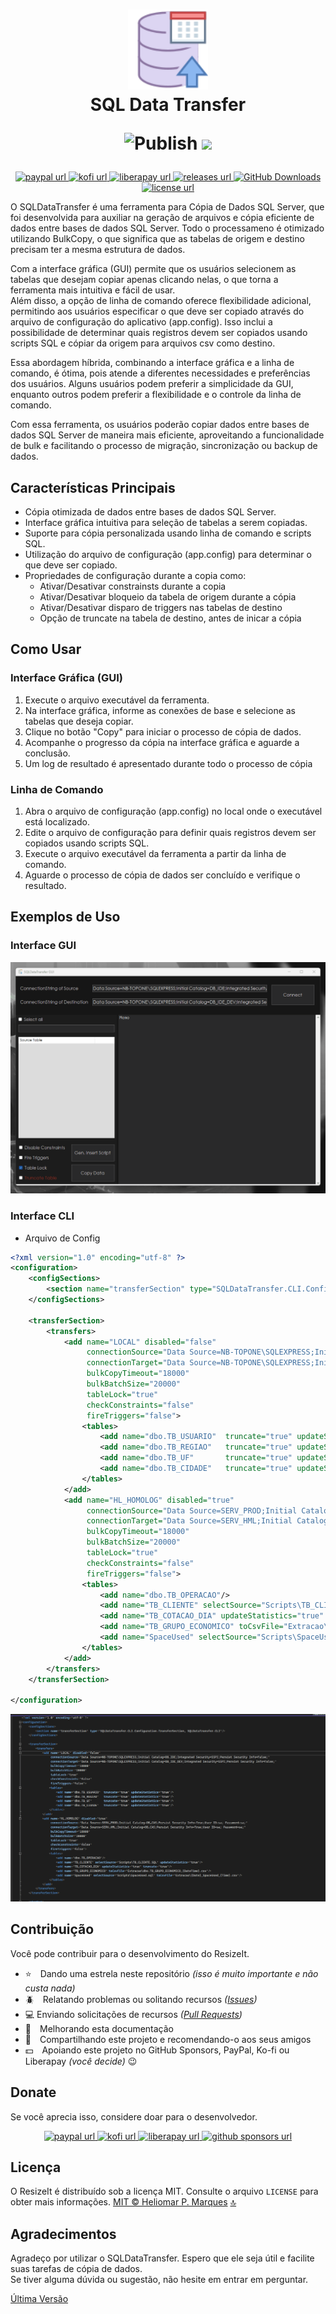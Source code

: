 <span id="top"></span>
<h1 align="center">
  <img src="icon.png" width="128" />
  <br> SQL Data Transfer

  <!--
  [![CodeFactor](https://www.codefactor.io/repository/github/heliomarpm/SQLDataTransfer/badge)](https://www.codefactor.io/repository/github/heliomarpm/SQLDataTransfer) 
  ![CodeQL](https://github.com/heliomarpm/SQLDataTransfer/actions/workflows/codeql-analysis.yml/badge.svg) 
  -->
  ![Publish](https://github.com/heliomarpm/SQLDataTransfer/actions/workflows/publish.yml/badge.svg) 
  <a href="https://navto.me/heliomarpm" target="_blank"><img src="https://navto.me/assets/navigatetome-brand.png" width="32"/></a>

</h1>

<p align="center">
  <!-- PayPal -->
  <a href="https://bit.ly/paypal-udeler" target="_blank" rel="noopener noreferrer">
    <img alt="paypal url" src="https://img.shields.io/badge/donate%20on-paypal-1C1E26?style=for-the-badge&labelColor=1C1E26&color=0475fe"/>
  </a>
  <!-- Ko-fi -->
  <a href="https://ko-fi.com/heliomarpm" target="_blank" rel="noopener noreferrer">
    <img alt="kofi url" src="https://img.shields.io/badge/kofi-1C1E26?style=for-the-badge&labelColor=1C1E26&color=ff5f5f"/>
  </a>
  <!-- LiberaPay -->  
  <a href="https://liberapay.com/heliomarpm" target="_blank" rel="noopener noreferrer">
     <img alt="liberapay url" src="https://img.shields.io/badge/liberapay-1C1E26?style=for-the-badge&labelColor=1C1E26&color=f6c915"/>
  </a>
  <!-- Version -->
  <a href="https://github.com/heliomarpm/SQLDataTransfer/releases" target="_blank" rel="noopener noreferrer">
     <img alt="releases url" src="https://img.shields.io/github/v/release/heliomarpm/SQLDataTransfer?style=for-the-badge&labelColor=1C1E26&color=2ea043"/>
  </a>
  <!-- Downloads -->
  <a href="https://github.com/heliomarpm/SQLDataTransfer/releases" target="_blank" rel="noopener noreferrer">
    <img alt="GitHub Downloads" src="https://img.shields.io/github/downloads/heliomarpm/SQLDataTransfer/total?style=for-the-badge&labelColor=1C1E26&color=2ea043">
  </a>
  <!-- Issues -->
  <!-- <a href="https://github.com/heliomarpm/SQLDataTransfer/issues?q=is%3Aissue+is%3Aopen+sort%3Aupdated-desc" target="_blank">
    <img alt="GitHub issues" src="https://img.shields.io/github/issues/heliomarpm/SQLDataTransfer?style=for-the-badge&labelColor=1C1E26">
  </a> -->
  <!-- License -->
  <a href="https://github.com/heliomarpm/SQLDataTransfer/blob/master/LICENSE" target="_blank" rel="noopener noreferrer">
    <img alt="license url" src="https://img.shields.io/badge/license%20-MIT-1C1E26?style=for-the-badge&labelColor=1C1E26&color=61ffca"/>
  </a>
</p>

O SQLDataTransfer é uma ferramenta para Cópia de Dados SQL Server, que foi desenvolvida para auxiliar na geração de arquivos e cópia eficiente de dados entre bases de dados SQL Server.
Todo o processameno é otimizado utilizando BulkCopy, o que significa que as tabelas de origem e destino precisam ter a mesma estrutura de dados.

Com a interface gráfica (GUI) permite que os usuários selecionem as tabelas que desejam copiar apenas clicando nelas, o que torna a ferramenta mais intuitiva e fácil de usar. \
Além disso, a opção de linha de comando oferece flexibilidade adicional, permitindo aos usuários especificar o que deve ser copiado através do arquivo de configuração do aplicativo (app.config). Isso inclui a possibilidade de determinar quais registros devem ser copiados usando scripts SQL e cópiar da origem para arquivos csv como destino.

Essa abordagem híbrida, combinando a interface gráfica e a linha de comando, é ótima, pois atende a diferentes necessidades e preferências dos usuários. Alguns usuários podem preferir a simplicidade da GUI, enquanto outros podem preferir a flexibilidade e o controle da linha de comando.

Com essa ferramenta, os usuários poderão copiar dados entre bases de dados SQL Server de maneira mais eficiente, aproveitando a funcionalidade de bulk e facilitando o processo de migração, sincronização ou backup de dados.

## Características Principais

* Cópia otimizada de dados entre bases de dados SQL Server.
* Interface gráfica intuitiva para seleção de tabelas a serem copiadas.
* Suporte para cópia personalizada usando linha de comando e scripts SQL.
* Utilização do arquivo de configuração (app.config) para determinar o que deve ser copiado.
* Propriedades de configuração durante a copia como:
  * Ativar/Desativar constrainsts durante a copia
  * Ativar/Desativar bloqueio da tabela de origem durante a cópia
  * Ativar/Desativar disparo de triggers nas tabelas de destino
  * Opção de truncate na tabela de destino, antes de inicar a cópia


## Como Usar

### Interface Gráfica (GUI)
1. Execute o arquivo executável da ferramenta.
2. Na interface gráfica, informe as conexões de base e selecione as tabelas que deseja copiar.
3. Clique no botão "Copy" para iniciar o processo de cópia de dados.
4. Acompanhe o progresso da cópia na interface gráfica e aguarde a conclusão.
5. Um log de resultado é apresentado durante todo o processo de cópia

### Linha de Comando
1. Abra o arquivo de configuração (app.config) no local onde o executável está localizado.
1. Edite o arquivo de configuração para definir quais registros devem ser copiados usando scripts SQL.
1. Execute o arquivo executável da ferramenta a partir da linha de comando.
1. Aguarde o processo de cópia de dados ser concluído e verifique o resultado.

## Exemplos de Uso

### Interface GUI

<img src="SQLDataTransfer_GUI.gif" alt="Interface GUI" />

### Interface CLI

* Arquivo de Config
```xml
<?xml version="1.0" encoding="utf-8" ?>
<configuration>
	<configSections>
		<section name="transferSection" type="SQLDataTransfer.CLI.Configuration.TransferSection, SQLDataTransfer.CLI"/>
	</configSections>

	<transferSection>
		<transfers>
			<add name="LOCAL" disabled="false"
				 connectionSource="Data Source=NB-TOPONE\SQLEXPRESS;Initial Catalog=DB_IDE;Integrated Security=SSPI;Persist Security Info=False;"
				 connectionTarget="Data Source=NB-TOPONE\SQLEXPRESS;Initial Catalog=DB_IDE_DEV;Integrated Security=SSPI;Persist Security Info=False;"
				 bulkCopyTimeout="18000"
				 bulkBatchSize="20000"
				 tableLock="true"
				 checkConstraints="false"
				 fireTriggers="false">
				<tables>
					<add name="dbo.TB_USUARIO"	truncate="true" updateStatistics="true"/>
					<add name="dbo.TB_REGIAO"	truncate="true" updateStatistics="true"/>
					<add name="dbo.TB_UF"		truncate="true" updateStatistics="true"/>
					<add name="dbo.TB_CIDADE"	truncate="true" updateStatistics="true"/>
				</tables>
			</add>
			<add name="HL_HOMOLOG" disabled="true"
				 connectionSource="Data Source=SERV_PROD;Initial Catalog=DB_CAS;Persist Security Info=True;User ID=sa; Password=sa;"
				 connectionTarget="Data Source=SERV_HML;Initial Catalog=DB_CAS;Persist Security Info=True;User ID=sa; Password=sa;"
				 bulkCopyTimeout="18000"
				 bulkBatchSize="20000"
				 tableLock="true"
				 checkConstraints="false"
				 fireTriggers="false">
				<tables>
					<add name="dbo.TB_OPERACAO"/>
					<add name="TB_CLIENTE" selectSource="Scripts\TB_CLIENTE.SQL" updateStatistics="true"/>
					<add name="TB_COTACAO_DIA" updateStatistics="true" truncate="true"/>
					<add name="TB_GRUPO_ECONOMICO" toCsvFile="Extracao\dbo.TB_GRUPO_ECONOMICO_{DateTime}.csv"/>
					<add name="SpaceUsed" selectSource="Scripts\SpaceUsed.sql" toCsvFile="Extracao\{Date}_SpaceUsed_{Time}.csv"/>
				</tables>
			</add>
		</transfers>
	</transferSection>

</configuration>
```

<img src="SQLDataTransfer_CLI.gif" alt="Interface CI" />

## Contribuição 

Você pode contribuir para o desenvolvimento do ResizeIt.

- :star: Dando uma estrela neste repositório _(isso é muito importante e não custa nada)_
- :beetle: Relatando problemas ou solitando recursos _([Issues](https://github.com/heliomarpm/SQLDataTransfer/issues))_
- :computer: Enviando solicitações de recursos _([Pull Requests](https://github.com/heliomarpm/SQLDataTransfer/pulls))_
- :page_facing_up: Melhorando esta documentação
- :rotating_light: Compartilhando este projeto e recomendando-o aos seus amigos
- :dollar: Apoiando este projeto no GitHub Sponsors, PayPal, Ko-fi ou Liberapay _(você decide)_ 😉

<!--
Obrigado, a todas as pessoas que já contribuiram com esse projeto

<a href="https://github.com/heliomarpm/SQLDataTransfer/graphs/contributors" target="_blank">
  <img src="https://contrib.rocks/image?repo=heliomarpm/SQLDataTransfer" />
</a>

###### Made with [contrib.rocks](https://contrib.rocks).
-->


## Donate

Se você aprecia isso, considere doar para o desenvolvedor.

<p align="center">
  <!-- PayPal -->
  <a href="https://bit.ly/paypal-udeler" target="_blank" rel="noopener noreferrer">
    <img alt="paypal url" src="https://img.shields.io/badge/donate%20on-paypal-1C1E26?style=for-the-badge&labelColor=1C1E26&color=0475fe"/>
  </a>
  <!-- Ko-fi -->
  <a href="https://ko-fi.com/heliomarpm" target="_blank" rel="noopener noreferrer">
    <img alt="kofi url" src="https://img.shields.io/badge/kofi-1C1E26?style=for-the-badge&labelColor=1C1E26&color=ff5f5f"/>
  </a>
  <!-- LiberaPay -->  
  <a href="https://liberapay.com/heliomarpm" target="_blank" rel="noopener noreferrer">
     <img alt="liberapay url" src="https://img.shields.io/badge/liberapay-1C1E26?style=for-the-badge&labelColor=1C1E26&color=f6c915"/>
  </a>  
  <!-- GitHub Sponsors -->
  <a href="https://github.com/sponsors/heliomarpm" target="_blank" rel="noopener noreferrer">
    <img alt="github sponsors url" src="https://img.shields.io/badge/GitHub%20-Sponsor-1C1E26?style=for-the-badge&labelColor=1C1E26&color=db61a2"/>
  </a>
</p>


## Licença

O ResizeIt é distribuído sob a licença MIT. Consulte o arquivo `LICENSE` para obter mais informações.
[MIT © Heliomar P. Marques](https://github.com/heliomarpm/SQLDataTransfer/blob/main/LICENSE) <a href="#top">🔝</a>


## Agradecimentos
Agradeço por utilizar o SQLDataTransfer. Espero que ele seja útil e facilite suas tarefas de cópia de dados. \
Se tiver alguma dúvida ou sugestão, não hesite em entrar em perguntar.

[Última Versão](https://github.com/heliomarpm/SQLDataTransfer/releases/latest)
